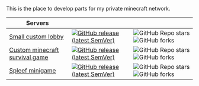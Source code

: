 This is the place to develop parts for my private minecraft network.


| Servers | | |
| --- | --- | --- |
| [Small custom lobby](https://github.com/self-crafted/custom-lobby) | [![GitHub release (latest SemVer)](https://img.shields.io/github/v/release/self-crafted/custom-lobby?style=flat-square)](https://github.com/self-crafted/custom-lobby/releases/latest) | ![GitHub Repo stars](https://img.shields.io/github/stars/self-crafted/custom-lobby?style=flat-square) ![GitHub forks](https://img.shields.io/github/forks/self-crafted/custom-lobby?style=flat-square) |
| [Custom minecraft survival game](https://github.com/self-crafted/strawberry) | [![GitHub release (latest SemVer)](https://img.shields.io/github/v/release/self-crafted/strawberry?style=flat-square)](https://github.com/self-crafted/strawberry/releases/latest) | ![GitHub Repo stars](https://img.shields.io/github/stars/self-crafted/strawberry?style=flat-square) ![GitHub forks](https://img.shields.io/github/forks/self-crafted/strawberry?style=flat-square) |
| [Spleef minigame](https://github.com/self-crafted/minestom-spleef) | [![GitHub release (latest SemVer)](https://img.shields.io/github/v/release/self-crafted/minestom-spleef?style=flat-square)](https://github.com/self-crafted/minestom-spleef/releases/latest) | ![GitHub Repo stars](https://img.shields.io/github/stars/self-crafted/minestom-spleef?style=flat-square) ![GitHub forks](https://img.shields.io/github/forks/self-crafted/minestom-spleef?style=flat-square) |
